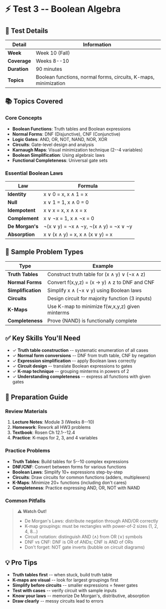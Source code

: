 # ⚡ Test 3 -- Boolean Algebra

## 📅 Test Details

| Detail | Information |
|--------|-------------|
| **Week** | Week 10 (Fall) |
| **Coverage** | Weeks 8--10 |
| **Duration** | 90 minutes |
| **Topics** | Boolean functions, normal forms, circuits, K-maps, minimization |

## 📚 Topics Covered

### Core Concepts

- **Boolean Functions**: Truth tables and Boolean expressions
- **Normal Forms**: DNF (Disjunctive), CNF (Conjunctive)
- **Logic Gates**: AND, OR, NOT, NAND, NOR, XOR
- **Circuits**: Gate-level design and analysis
- **Karnaugh Maps**: Visual minimization technique (2--4 variables)
- **Boolean Simplification**: Using algebraic laws
- **Functional Completeness**: Universal gate sets

### Essential Boolean Laws

| Law | Formula |
|-----|---------|
| **Identity** | x ∨ 0 = x, x ∧ 1 = x |
| **Null** | x ∨ 1 = 1, x ∧ 0 = 0 |
| **Idempotent** | x ∨ x = x, x ∧ x = x |
| **Complement** | x ∨ ¬x = 1, x ∧ ¬x = 0 |
| **De Morgan's** | ¬(x ∨ y) = ¬x ∧ ¬y, ¬(x ∧ y) = ¬x ∨ ¬y |
| **Absorption** | x ∨ (x ∧ y) = x, x ∧ (x ∨ y) = x |

## 🎯 Sample Problem Types

| Type | Example |
|------|---------|
| **Truth Tables** | Construct truth table for (x ∧ y) ∨ (¬x ∧ z) |
| **Normal Forms** | Convert f(x,y,z) = (x → y) ∧ z to DNF and CNF |
| **Simplification** | Simplify x ∧ (¬x ∨ y) using Boolean laws |
| **Circuits** | Design circuit for majority function (3 inputs) |
| **K-Maps** | Use K-map to minimize f(w,x,y,z) given minterms |
| **Completeness** | Prove {NAND} is functionally complete |

## ✅ Key Skills You'll Need

- ✓ **Truth table construction** -- systematic enumeration of all cases
- ✓ **Normal form conversions** -- DNF from truth table, CNF by negation
- ✓ **Expression simplification** -- apply Boolean laws correctly
- ✓ **Circuit design** -- translate Boolean expressions to gates
- ✓ **K-map technique** -- grouping minterms in powers of 2
- ✓ **Understanding completeness** -- express all functions with given gates

## 📖 Preparation Guide

### Review Materials

1. **Lecture Notes**: Module 3 (Weeks 8--10)
2. **Homework**: Rework all HW3 problems
3. **Textbook**: Rosen Ch 12.1--12.4
4. **Practice**: K-maps for 2, 3, and 4 variables

### Practice Problems

- **Truth Tables**: Build tables for 5--10 complex expressions
- **DNF/CNF**: Convert between forms for various functions
- **Boolean Laws**: Simplify 10+ expressions step-by-step
- **Circuits**: Draw circuits for common functions (adders, multiplexers)
- **K-Maps**: Minimize 20+ functions (including don't cares)
- **Completeness**: Practice expressing AND, OR, NOT with NAND

### Common Pitfalls

> **⚠️ Watch Out!**
>
> - De Morgan's Laws: distribute negation through AND/OR correctly
> - K-map groupings: must be rectangles with power-of-2 sizes (1, 2, 4, 8...)
> - Circuit notation: distinguish AND (∧) from OR (∨) symbols
> - DNF vs CNF: DNF is OR of ANDs; CNF is AND of ORs
> - Don't forget: NOT gate inverts (bubble on circuit diagrams)

## 💡 Pro Tips

- **Truth tables first** -- when stuck, build truth table
- **K-maps are visual** -- look for largest groupings first
- **Simplify before circuits** -- smaller expressions = fewer gates
- **Test with cases** -- verify circuit with sample inputs
- **Know your laws** -- memorize De Morgan's, distributive, absorption
- **Draw clearly** -- messy circuits lead to errors
